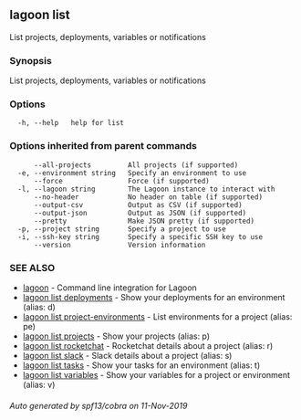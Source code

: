 ## lagoon list

List projects, deployments, variables or notifications

### Synopsis

List projects, deployments, variables or notifications

### Options

```
  -h, --help   help for list
```

### Options inherited from parent commands

```
      --all-projects         All projects (if supported)
  -e, --environment string   Specify an environment to use
      --force                Force (if supported)
  -l, --lagoon string        The Lagoon instance to interact with
      --no-header            No header on table (if supported)
      --output-csv           Output as CSV (if supported)
      --output-json          Output as JSON (if supported)
      --pretty               Make JSON pretty (if supported)
  -p, --project string       Specify a project to use
  -i, --ssh-key string       Specify a specific SSH key to use
      --version              Version information
```

### SEE ALSO

* [lagoon](lagoon.md)	 - Command line integration for Lagoon
* [lagoon list deployments](lagoon_list_deployments.md)	 - Show your deployments for an environment (alias: d)
* [lagoon list project-environments](lagoon_list_project-environments.md)	 - List environments for a project (alias: pe)
* [lagoon list projects](lagoon_list_projects.md)	 - Show your projects (alias: p)
* [lagoon list rocketchat](lagoon_list_rocketchat.md)	 - Rocketchat details about a project (alias: r)
* [lagoon list slack](lagoon_list_slack.md)	 - Slack details about a project (alias: s)
* [lagoon list tasks](lagoon_list_tasks.md)	 - Show your tasks for an environment (alias: t)
* [lagoon list variables](lagoon_list_variables.md)	 - Show your variables for a project or environment (alias: v)

###### Auto generated by spf13/cobra on 11-Nov-2019
